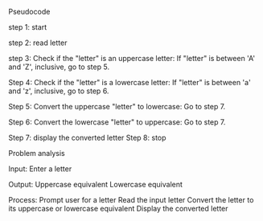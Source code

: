Pseudocode

step 1: start 

step 2: read letter

step 3: Check if the "letter" is an uppercase letter: If "letter" is between 'A' and 'Z', inclusive, go to step 5.

Step 4: Check if the "letter" is a lowercase letter: If "letter" is between 'a' and 'z', inclusive, go to step 6. 

Step 5: Convert the uppercase "letter" to lowercase: Go to step 7.

Step 6: Convert the lowercase "letter" to uppercase: Go to step 7.

Step 7: display the converted letter Step 8: stop

Problem analysis

Input: Enter a letter

Output: Uppercase equivalent Lowercase equivalent

Process: Prompt user for a letter Read the input letter Convert the letter to its uppercase or lowercase equivalent Display the converted letter
